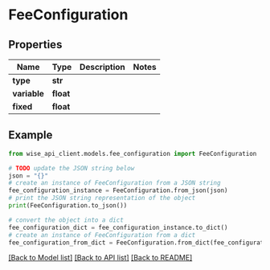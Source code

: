 # FeeConfiguration


## Properties

Name | Type | Description | Notes
------------ | ------------- | ------------- | -------------
**type** | **str** |  | 
**variable** | **float** |  | 
**fixed** | **float** |  | 

## Example

```python
from wise_api_client.models.fee_configuration import FeeConfiguration

# TODO update the JSON string below
json = "{}"
# create an instance of FeeConfiguration from a JSON string
fee_configuration_instance = FeeConfiguration.from_json(json)
# print the JSON string representation of the object
print(FeeConfiguration.to_json())

# convert the object into a dict
fee_configuration_dict = fee_configuration_instance.to_dict()
# create an instance of FeeConfiguration from a dict
fee_configuration_from_dict = FeeConfiguration.from_dict(fee_configuration_dict)
```
[[Back to Model list]](../README.md#documentation-for-models) [[Back to API list]](../README.md#documentation-for-api-endpoints) [[Back to README]](../README.md)


